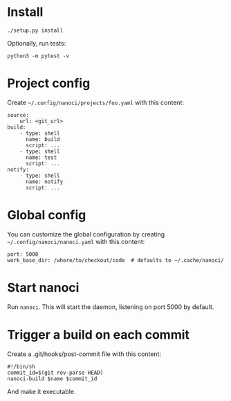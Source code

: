 # Install

    ./setup.py install

Optionally, run tests:

    python3 -m pytest -v

# Project config

Create `~/.config/nanoci/projects/foo.yaml` with this content:

    source:
        url: <git_url>
    build:
        - type: shell
          name: build
          script: ...
        - type: shell
          name: test
          script: ...
    notify:
        - type: shell
          name: notify
          script: ...

# Global config

You can customize the global configuration by creating
`~/.config/nanoci/nanoci.yaml` with this content:

    port: 5000
    work_base_dir: /where/to/checkout/code  # defaults to ~/.cache/nanoci/


# Start nanoci

Run `nanoci`. This will start the daemon, listening on port 5000 by default.

# Trigger a build on each commit

Create a .git/hooks/post-commit file with this content:

    #!/bin/sh
    commit_id=$(git rev-parse HEAD)
    nanoci-build $name $commit_id

And make it executable.
